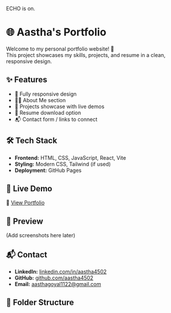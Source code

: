 ECHO is on.
# 🌐 Aastha's Portfolio  

Welcome to my personal portfolio website! 🚀  
This project showcases my skills, projects, and resume in a clean, responsive design.  

## ✨ Features  
- 📱 Fully responsive design  
- 👩‍💻 About Me section  
- 📂 Projects showcase with live demos  
- 📄 Resume download option  
- 📬 Contact form / links to connect  

## 🛠️ Tech Stack  
- **Frontend:** HTML, CSS, JavaScript, React, Vite  
- **Styling:** Modern CSS, Tailwind (if used)  
- **Deployment:** GitHub Pages  

## 🚀 Live Demo  
🔗 [View Portfolio](https://aastha4502.github.io/AasthaPortfolio)  

## 📸 Preview  
(Add screenshots here later)  


## 📬 Contact  
- **LinkedIn:** [linkedin.com/in/aastha4502](https://linkedin.com/in/aastha4502)  
- **GitHub:** [github.com/aastha4502](https://github.com/aastha4502)  
- **Email:** aasthagoyal1122@gmail.com  


## 📂 Folder Structure  
